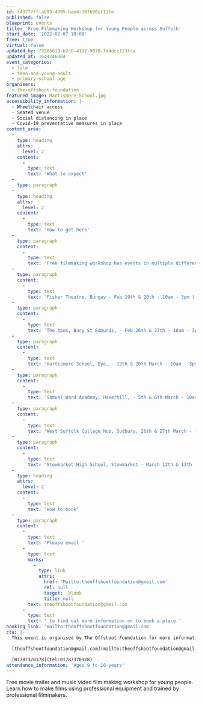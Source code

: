```yaml
---
id: f43777ff-a693-4395-bae4-307b90cf131e
published: false
blueprint: events
title: 'Free Filmmaking Workshop for Young People across Suffolk'
start_date: '2022-02-07 10:00'
free: true
virtual: false
updated_by: 73585618-b2c6-4117-9078-fe4dcc123fca
updated_at: 1644246004
event_categories:
  - film
  - teen-and-young-adult
  - primary-school-age
organisers:
  - the-offshoot-foundation
featured_image: Hartismere-School.jpg
accessibility_information: |-
  - Wheelchair access
  - Seated venue 
  - Social distancing in place 
  - Covid-19 preventative measures in place
content_area:
  -
    type: heading
    attrs:
      level: 2
    content:
      -
        type: text
        text: 'What to expect'
  -
    type: paragraph
  -
    type: heading
    attrs:
      level: 2
    content:
      -
        type: text
        text: 'How to get here'
  -
    type: paragraph
    content:
      -
        type: text
        text: 'Free filmmaking workshop has events in multiple different venues over the next two months, locations and dates listed below:'
  -
    type: paragraph
    content:
      -
        type: text
        text: 'Fisher Theatre, Bungay - Feb 19th & 20th - 10am - 3pm ( 5 Hours)'
  -
    type: paragraph
    content:
      -
        type: text
        text: 'The Apex, Bury St Edmunds, - Feb 26th & 27th - 10am - 3pm ( 5 Hours)'
  -
    type: paragraph
    content:
      -
        type: text
        text: 'Hartismere School, Eye, - 19th & 20th March - 10am - 3pm ( 5 Hours)'
  -
    type: paragraph
    content:
      -
        type: text
        text: 'Samuel Ward Academy, Haverhill, - 5th & 6th March - 10am - 3pm ( 5 Hours)'
  -
    type: paragraph
    content:
      -
        type: text
        text: 'West Suffolk College Hub, Sudbury, 26th & 27th March - - 10am - 3pm ( 5 Hours)'
  -
    type: paragraph
    content:
      -
        type: text
        text: 'Stowmarket High School, Stowmarket - March 12th & 13th - 10am - 3pm ( 5 Hours)'
  -
    type: heading
    attrs:
      level: 2
    content:
      -
        type: text
        text: 'How to book'
  -
    type: paragraph
    content:
      -
        type: text
        text: 'Please email '
      -
        type: text
        marks:
          -
            type: link
            attrs:
              href: 'Mailto:theoffshootfoundation@gmail.com'
              rel: null
              target: _blank
              title: null
        text: theoffshootfoundation@gmail.com
      -
        type: text
        text: ' to find out more information or to book a place.'
booking_link: 'mailto:theoffshootfoundation@gmail.com'
cta: |-
  This event is organised by The Offshoot Foundation for more information please get in touch via:

  [theoffshootfoundation@gmail.com](mailto:theoffshootfoundation@gmail.com)

  [01787370378](tel:01787370378)
attendance_information: 'Ages 9 to 16 years'
---
```

Free movie trailer and music video film making workshop for young people. Learn how to make films using professional equipment and trained by professional filmmakers.